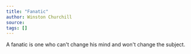 ```yaml
---
title: "Fanatic"
author: Winston Churchill
source:
tags: []
---
```


A fanatic is one who can't change his mind and won't change the subject.
